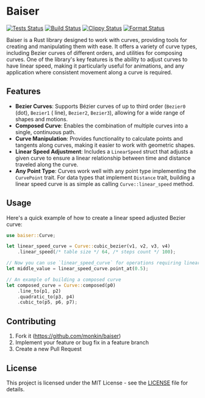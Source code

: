 # Baiser

[![Tests Status](https://github.com/monkin/baiser/actions/workflows/tests.yml/badge.svg)](https://github.com/monkin/baiser/actions/workflows/tests.yml)
[![Build Status](https://github.com/monkin/baiser/actions/workflows/build.yml/badge.svg)](https://github.com/monkin/baiser/actions/workflows/build.yml)
[![Clippy Status](https://github.com/monkin/baiser/actions/workflows/clippy.yml/badge.svg)](https://github.com/monkin/baiser/actions/workflows/clippy.yml)
[![Format Status](https://github.com/monkin/baiser/actions/workflows/format.yml/badge.svg)](https://github.com/monkin/baiser/actions/workflows/format.yml)

Baiser is a Rust library designed to work with curves, providing tools for creating and manipulating them with ease. It
offers a variety of curve types, including Bezier curves of different orders, and utilities for composing curves. One of
the library's key features is the ability to adjust curves to have linear speed, making it particularly useful for
animations, and any application where consistent movement along a curve is required.

## Features

- **Bezier Curves**: Supports Bézier curves of up to third order (`Bezier0` (dot), `Bezier1` (
  line), `Bezier2`, `Bezier3`), allowing for a wide range of shapes and motions.
- **Composed Curve**: Enables the combination of multiple curves into a single, continuous path.
- **Curve Manipulation**: Provides functionality to calculate points and tangents along curves, making it easier to work
  with geometric shapes.
- **Linear Speed Adjustment**: Includes a `LinearSpeed` struct that adjusts a given curve to ensure a linear
  relationship between time and distance traveled along the curve.
- **Any Point Type**: Curves work well with any point type implementing the `CurvePoint` trait. For data types that
  implement `Distance` trait, building a linear speed curve is as simple as calling `Curve::linear_speed` method.

## Usage

Here's a quick example of how to create a linear speed adjusted Bezier curve:

```rust
use baiser::Curve;

let linear_speed_curve = Curve::cubic_bezier(v1, v2, v3, v4)
    .linear_speed(/* table size */ 64, /* steps count */ 100);

// Now you can use `linear_speed_curve` for operations requiring linear speed
let middle_value = linear_speed_curve.point_at(0.5);

// An example of building a composed curve
let composed_curve = Curve::composed(p0)
    .line_to(p1, p2)
    .quadratic_to(p3, p4)
    .cubic_to(p5, p6, p7);
```

## Contributing

1. Fork it (https://github.com/monkin/baiser)
2. Implement your feature or bug fix in a feature branch
3. Create a new Pull Request

## License

This project is licensed under the MIT License - see the [LICENSE](./LICENSE.md) file for details.
